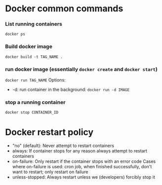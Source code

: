 # Docker common commands

### List running containers
`docker ps`

### Build docker image
`docker build -t TAG_NAME .`

### run docker image (essentially `docker create` and `docker start`)
`docker run TAG_NAME`
Options:
  * -d: run container in the background: `docker run -d IMAGE`

### stop a running container
`docker stop CONTAINER_ID`

# Docker restart policy
  * "no" (default): Never attempt to restart containers
  * always: If container stops for any reason always attempt to restart containers
  * on-failure: Only restart if the container stops with an error code
    Cases where on-failure is used: cron job, when finished successfully, don't want to restart; only restart on failure
  * unless-stopped: Always restart unless we (developers) forcibly stop it
